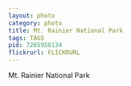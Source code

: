 ```yaml
---
layout: photo
category: photo
title: Mt. Rainier National Park
tags: TAGS
pid: 7265958134
flickrurl: FLICKRURL
---
```


Mt. Rainier National Park
